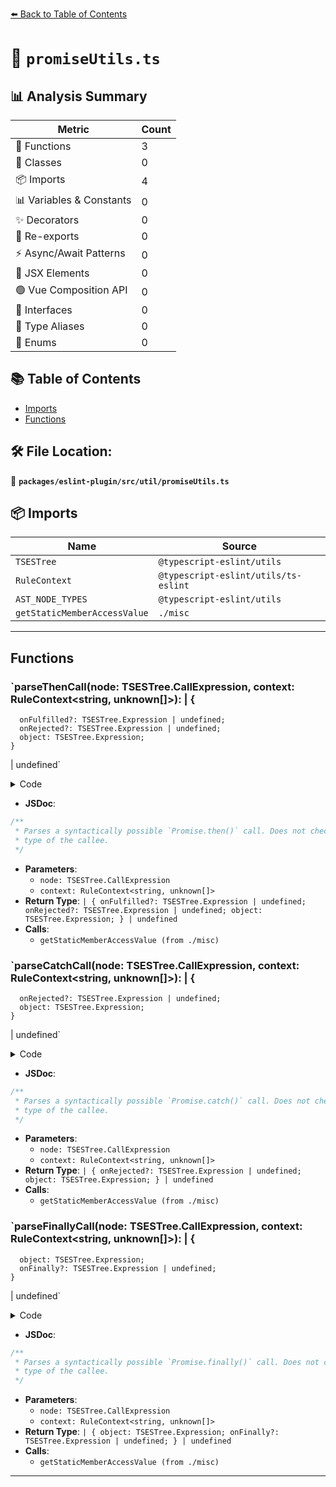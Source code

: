 [⬅️ Back to Table of Contents](../../../../index.md)

# 📄 `promiseUtils.ts`

## 📊 Analysis Summary

| Metric | Count |
|--------|-------|
| 🔧 Functions | 3 |
| 🧱 Classes | 0 |
| 📦 Imports | 4 |
| 📊 Variables & Constants | 0 |
| ✨ Decorators | 0 |
| 🔄 Re-exports | 0 |
| ⚡ Async/Await Patterns | 0 |
| 💠 JSX Elements | 0 |
| 🟢 Vue Composition API | 0 |
| 📐 Interfaces | 0 |
| 📑 Type Aliases | 0 |
| 🎯 Enums | 0 |

## 📚 Table of Contents

- [Imports](#imports)
- [Functions](#functions)

## 🛠️ File Location:
📂 **`packages/eslint-plugin/src/util/promiseUtils.ts`**

## 📦 Imports

| Name | Source |
|------|--------|
| `TSESTree` | `@typescript-eslint/utils` |
| `RuleContext` | `@typescript-eslint/utils/ts-eslint` |
| `AST_NODE_TYPES` | `@typescript-eslint/utils` |
| `getStaticMemberAccessValue` | `./misc` |


---

## Functions

### `parseThenCall(node: TSESTree.CallExpression, context: RuleContext<string, unknown[]>): | {
      onFulfilled?: TSESTree.Expression | undefined;
      onRejected?: TSESTree.Expression | undefined;
      object: TSESTree.Expression;
    }
  | undefined`

<details><summary>Code</summary>

```ts
export function parseThenCall(
  node: TSESTree.CallExpression,
  context: RuleContext<string, unknown[]>,
):
  | {
      onFulfilled?: TSESTree.Expression | undefined;
      onRejected?: TSESTree.Expression | undefined;
      object: TSESTree.Expression;
    }
  | undefined {
  if (node.callee.type === AST_NODE_TYPES.MemberExpression) {
    const methodName = getStaticMemberAccessValue(node.callee, context);
    if (methodName === 'then') {
      if (node.arguments.length >= 1) {
        if (node.arguments[0].type === AST_NODE_TYPES.SpreadElement) {
          return {
            object: node.callee.object,
          };
        }

        if (node.arguments.length >= 2) {
          if (node.arguments[1].type === AST_NODE_TYPES.SpreadElement) {
            return {
              object: node.callee.object,
              onFulfilled: node.arguments[0],
            };
          }

          return {
            object: node.callee.object,
            onFulfilled: node.arguments[0],
            onRejected: node.arguments[1],
          };
        }
        return {
          object: node.callee.object,
          onFulfilled: node.arguments[0],
        };
      }
      return {
        object: node.callee.object,
      };
    }
  }

  return undefined;
}
```
</details>

- **JSDoc**:
```ts
/**
 * Parses a syntactically possible `Promise.then()` call. Does not check the
 * type of the callee.
 */
```

- **Parameters**:
  - `node: TSESTree.CallExpression`
  - `context: RuleContext<string, unknown[]>`
- **Return Type**: `| {
      onFulfilled?: TSESTree.Expression | undefined;
      onRejected?: TSESTree.Expression | undefined;
      object: TSESTree.Expression;
    }
  | undefined`
- **Calls**:
  - `getStaticMemberAccessValue (from ./misc)`
### `parseCatchCall(node: TSESTree.CallExpression, context: RuleContext<string, unknown[]>): | {
      onRejected?: TSESTree.Expression | undefined;
      object: TSESTree.Expression;
    }
  | undefined`

<details><summary>Code</summary>

```ts
export function parseCatchCall(
  node: TSESTree.CallExpression,
  context: RuleContext<string, unknown[]>,
):
  | {
      onRejected?: TSESTree.Expression | undefined;
      object: TSESTree.Expression;
    }
  | undefined {
  if (node.callee.type === AST_NODE_TYPES.MemberExpression) {
    const methodName = getStaticMemberAccessValue(node.callee, context);
    if (methodName === 'catch') {
      if (node.arguments.length >= 1) {
        if (node.arguments[0].type === AST_NODE_TYPES.SpreadElement) {
          return {
            object: node.callee.object,
          };
        }

        return {
          object: node.callee.object,
          onRejected: node.arguments[0],
        };
      }
      return {
        object: node.callee.object,
      };
    }
  }

  return undefined;
}
```
</details>

- **JSDoc**:
```ts
/**
 * Parses a syntactically possible `Promise.catch()` call. Does not check the
 * type of the callee.
 */
```

- **Parameters**:
  - `node: TSESTree.CallExpression`
  - `context: RuleContext<string, unknown[]>`
- **Return Type**: `| {
      onRejected?: TSESTree.Expression | undefined;
      object: TSESTree.Expression;
    }
  | undefined`
- **Calls**:
  - `getStaticMemberAccessValue (from ./misc)`
### `parseFinallyCall(node: TSESTree.CallExpression, context: RuleContext<string, unknown[]>): | {
      object: TSESTree.Expression;
      onFinally?: TSESTree.Expression | undefined;
    }
  | undefined`

<details><summary>Code</summary>

```ts
export function parseFinallyCall(
  node: TSESTree.CallExpression,
  context: RuleContext<string, unknown[]>,
):
  | {
      object: TSESTree.Expression;
      onFinally?: TSESTree.Expression | undefined;
    }
  | undefined {
  if (node.callee.type === AST_NODE_TYPES.MemberExpression) {
    const methodName = getStaticMemberAccessValue(node.callee, context);
    if (methodName === 'finally') {
      if (node.arguments.length >= 1) {
        if (node.arguments[0].type === AST_NODE_TYPES.SpreadElement) {
          return {
            object: node.callee.object,
          };
        }
        return {
          object: node.callee.object,
          onFinally: node.arguments[0],
        };
      }
      return {
        object: node.callee.object,
      };
    }
  }

  return undefined;
}
```
</details>

- **JSDoc**:
```ts
/**
 * Parses a syntactically possible `Promise.finally()` call. Does not check the
 * type of the callee.
 */
```

- **Parameters**:
  - `node: TSESTree.CallExpression`
  - `context: RuleContext<string, unknown[]>`
- **Return Type**: `| {
      object: TSESTree.Expression;
      onFinally?: TSESTree.Expression | undefined;
    }
  | undefined`
- **Calls**:
  - `getStaticMemberAccessValue (from ./misc)`

---